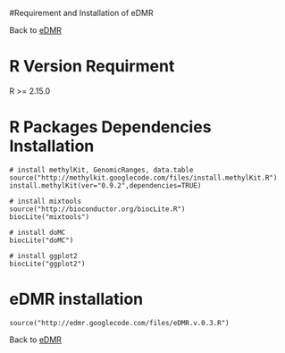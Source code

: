 #Requirement and Installation of eDMR

Back to [eDMR](http://code.google.com/p/edmr)

# R Version Requirment #
R >=  2.15.0

# R Packages Dependencies Installation #
```
# install methylKit, GenomicRanges, data.table
source("http://methylkit.googlecode.com/files/install.methylKit.R")
install.methylKit(ver="0.9.2",dependencies=TRUE)
```

```
# install mixtools
source("http://bioconductor.org/biocLite.R")
biocLite("mixtools")
```
```
# install doMC
biocLite("doMC")
```
```
# install ggplot2
biocLite("ggplot2")
```

# eDMR installation #
```
source("http://edmr.googlecode.com/files/eDMR.v.0.3.R")
```

Back to [eDMR](http://code.google.com/p/edmr)